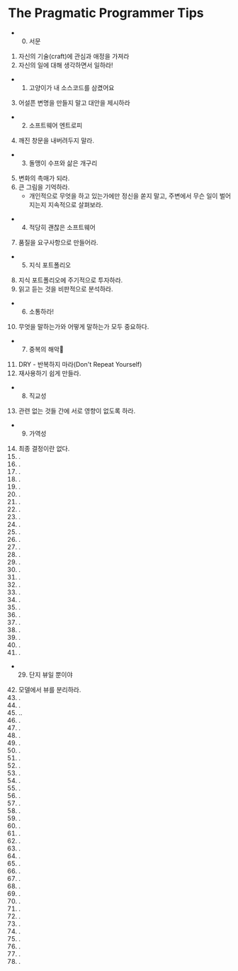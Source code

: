 # The Pragmatic Programmer Tips

- 00. 서문
1. 자신의 기술(craft)에 관심과 애정을 가져라
2. 자신의 일에 대해 생각하면서 일하라!
- 01. 고양이가 내 소스코드를 삼켰어요
3. 어설픈 변명을 만들지 말고 대안을 제시하라
- 02. 소프트웨어 엔트로피
4. 깨진 창문을 내버려두지 말라.
- 03. 돌맹이 수프와 삶은 개구리
5. 변화의 촉매가 되라.
6. 큰 그림을 기억하라.
   - 개인적으로 무엇을 하고 있는가에만 정신을 쏟지 말고, 주변에서 무슨 일이 벌어지는지 지속적으로 살펴보라.
- 04. 적당히 괜찮은 소프트웨어
7. 품질을 요구사항으로 만들어라.
- 05. 지식 포트폴리오
8. 지식 포트폴리오에 주기적으로 투자하라.
9. 읽고 듣는 것을 비판적으로 분석하라.
- 06. 소통하라!
10. 무엇을 말하는가와 어떻게 말하는가 모두 중요하다.
- 07. 중복의 해악
11. DRY - 반복하지 마라(Don't Repeat Yourself)
12. 재사용하기 쉽게 만들라.
- 08. 직교성
13. 관련 없는 것들 간에 서로 영향이 없도록 하라.
- 09. 가역성
14. 최종 결정이란 없다.
15. .
16. .
17. .
18. .
19. .
20. .
21. .
22. .
23. .
24. .
25. .
26. .
27. .
28. .
29. .
30. .
31. .
32. .
33. .
34. .
35. .
36. .
37. .
38. .
39. .
40. .
41. .
- 29. 단지 뷰일 뿐이야
42. 모델에서 뷰를 분리하라.
43. .
44. .
45. ..
46. .
47. .
48. .
49. .
50. .
51. .
52. .
53. .
54. .
55. .
56. .
57. .
58. .
59. .
60. .
61. .
62. .
63. .
64. .
65. .
66. .
67. .
68. .
69. .
70. .
71. .
72. .
73. .
74. .
75. .
76. .
77. .
78. .